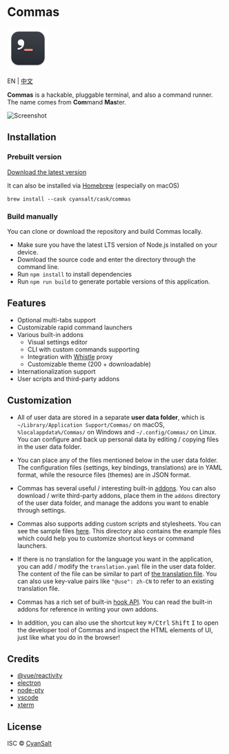 # Commas

<img src="https://raw.githubusercontent.com/CyanSalt/commas/master/resources/images/icon.png" width="96">

EN | [中文](docs/README-zh.md)

**Commas** is a hackable, pluggable terminal, and also a command runner. The name comes from **Com**mand **Mas**ter.

![Screenshot](https://github.com/CyanSalt/commas/assets/5101076/d0ff9271-4a2a-418f-926b-235f694f0139)

## Installation

### Prebuilt version

[Download the latest version](https://github.com/CyanSalt/commas/releases)

It can also be installed via [Homebrew](https://brew.sh/) (especially on macOS)

```shell
brew install --cask cyansalt/cask/commas
```

### Build manually

You can clone or download the repository and build Commas locally.
  - Make sure you have the latest LTS version of Node.js installed on your device.
  - Download the source code and enter the directory through the command line.
  - Run `npm install` to install dependencies
  - Run `npm run build` to generate portable versions of this application.

## Features

- Optional multi-tabs support
- Customizable rapid command launchers
- Various built-in addons
  - Visual settings editor
  - CLI with custom commands supporting
  - Integration with [Whistle](https://github.com/avwo/whistle) proxy
  - Customizable theme (200 + downloadable)
- Internationalization support
- User scripts and third-party addons

## Customization

- All of user data are stored in a separate **user data folder**, which is `~/Library/Application Support/Commas/` on macOS, `%localappdata%/Commas/` on Windows and `~/.config/Commas/` on Linux. You can configure and back up personal data by editing / copying files in the user data folder.

- You can place any of the files mentioned below in the user data folder. The configuration files (settings, key bindings, translations) are in YAML format, while the resource files (themes) are in JSON format.

- Commas has several useful / interesting built-in [addons](https://github.com/CyanSalt/commas/tree/master/addons). You can also download / write third-party addons, place them in the `addons` directory of the user data folder, and manage the addons you want to enable through settings.

- Commas also supports adding custom scripts and stylesheets. You can see the sample files [here](https://github.com/CyanSalt/commas/tree/master/resources/examples). This directory also contains the example files which could help you to customize shortcut keys or command launchers.

- If there is no translation for the language you want in the application, you can add / modify the `translation.yaml` file in the user data folder. The content of the file can be similar to part of [the translation file](https://github.com/CyanSalt/commas/blob/master/resources/locales/zh-CN.json). You can also use key-value pairs like `"@use": zh-CN` to refer to an existing translation file.

- Commas has a rich set of built-in [hook API](https://github.com/CyanSalt/commas/tree/master/api). You can read the built-in addons for reference in writing your own addons.

- In addition, you can also use the shortcut key <kbd>&#8984;/Ctrl</kbd> <kbd>Shift</kbd> <kbd>I</kbd> to open the developer tool of Commas and inspect the HTML elements of UI, just like what you do in the browser!

## Credits

- [@vue/reactivity](https://github.com/vuejs/vue-next/tree/master/packages/reactivity)
- [electron](https://github.com/electron/electron)
- [node-pty](https://github.com/microsoft/node-pty)
- [vscode](https://github.com/microsoft/vscode)
- [xterm](https://github.com/xtermjs/xterm.js)

## License

ISC &copy; [CyanSalt](https://github.com/CyanSalt)
